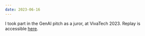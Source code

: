 ```yaml
---
date: 2023-06-16
---
```


I took part in the GenAI pitch as a juror, at VivaTech 2023. Replay is accessible [here](https://vimeo.com/837148896).
